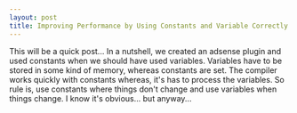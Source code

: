 ```yaml
---
layout: post
title: Improving Performance by Using Constants and Variable Correctly
---
```



This will be a quick post...
In a nutshell, we created an adsense plugin and used constants when we should have used variables.
Variables have to be stored in some kind of memory, whereas constants are set.
The compiler works quickly with constants whereas, it's has to process the variables.
So rule is, use constants where things don't change and use variables when things change.
I know it's obvious... but anyway...
